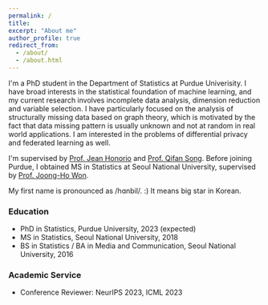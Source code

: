 ```yaml
---
permalink: /
title: 
excerpt: "About me"
author_profile: true
redirect_from: 
  - /about/
  - /about.html
---
```


I'm a PhD student in the Department of Statistics at Purdue Univerisity. 
I have broad interests in the statistical foundation of machine learning, and my current research involves incomplete data analysis, dimension reduction and variable selection. 
I have particularly focused on the analysis of structurally missing data based on graph theory, which is motivated by the fact that data missing pattern is usually unknown and not at random in real world applications.
I am interested in the problems of differential privacy and federated learning as well.

I'm supervised by [Prof. Jean Honorio](https://www.cs.purdue.edu/homes/jhonorio/) and [Prof. Qifan Song](https://www.stat.purdue.edu/~qfsong/).
Before joining Purdue, I obtained MS in Statistics at Seoul National University, supervised by [Prof. Joong-Ho Won](https://won-j.github.io/).

My first name is pronounced as /hɑnbil/. :) It means big star in Korean.

### Education

* PhD in Statistics, Purdue University, 2023 (expected)
* MS in Statistics, Seoul National University, 2018
* BS in Statistics / BA in Media and Communication, Seoul National University, 2016

### Academic Service

* Conference Reviewer: NeurIPS 2023, ICML 2023
